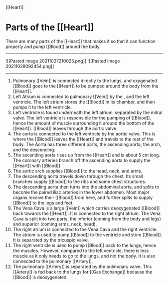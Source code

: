 [[Heart]]
# Parts of the [[Heart]]
There are many parts of the [[Heart]] that makes it so that it can function properly and pump [[Blood]] around the body.

****
![[Pasted image 20211027210025.png]]
![[Pasted image 20211028092454.png]]
****

1. Pulmonary [[Vein]] is connected directly to the lungs, and oxygenated [[Blood]] goes to the [[Heart]] to be pumped around the body from the [[Heart]].
2. Left Atrium is connected to pulmonary [[Vein]] by the , and the left ventricle. The left atrium stores the [[Blood]] in its chamber, and then pumps it to the left ventricle.
3. Left ventricle is found underneath the left atrium, separated by the mitral valve. The left ventricle is responsible for the pumping of [[Blood]], hence the amount of muscle surrounding it around the bottom of the [[Heart]]. [[Blood]] leaves through the aortic valve. 
4. The aorta is connected to the left ventricle by the aortic valve. This is where the [[Blood]] leaves the [[Heart]] and travels to the rest of the body. The Aorta has three different parts, the ascending aorta, the arch, and the descending. 
5. The ascending aorta rises up from the [[Heart]] and is about 5 cm long. The coronary arteries branch off the ascending aorta to supply the [[Heart]] with [[Blood]]
6. The aortic arch supplies [[Blood]] to the head, neck, and arms.
7. The descending aorta travels down through the chest. Its small branches supply [[Blood]] to the ribs and some chest structures.
8. The descending aorta then turns into the abdominal aorta, and  splits to become the paired iliac arteries in the lower abdomen. Most major organs receive their [[Blood]] from here, and further splits to supply [[Blood]] to the legs and feet.
9. The Vena Cava is a large [[Vein]] which carries deoxygenated [[Blood]] back towards the [[Heart]]. It is connected to the right atrium. The Vena Cava is split into two parts, the inferior (coming from the body and legs) and superior (coming arms, neck, head).
10. The right atrium is connected to the Vena Cava and the right ventricle. The atrium is used to pump [[Blood]] to the ventricle and store [[Blood]]. It is separated by the tricuspid valve.
11. The right ventricle is used to pump [[Blood]] back to the lungs, hence the muscles. However, compared to the left ventricle, there is less muscle as it only needs to go to the lungs, and not the body. It is also connected to the pulmonary [[Artery]].
12. The pulmonary [[Artery]] is separated by the pulmonary valve. This [[Artery]] is fed back to the lungs for [[Gas Exchange]] because the [[Blood]] is deoxygenated.